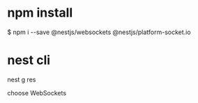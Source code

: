 # npm install

<p>$ npm i --save @nestjs/websockets @nestjs/platform-socket.io</p>

# nest cli

<p>nest g res</p>
<p>choose WebSockets</p>

